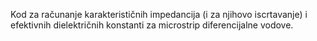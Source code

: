 Kod za računanje karakterističnih impedancija (i za njihovo iscrtavanje) i efektivnih dielektričnih konstanti za microstrip diferencijalne vodove.